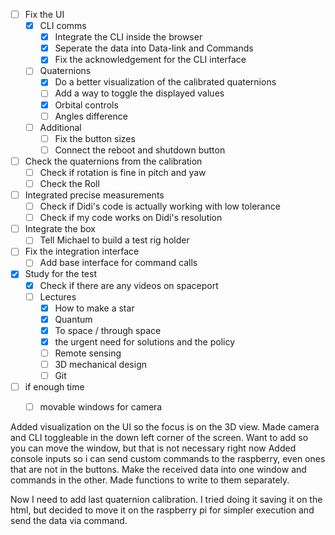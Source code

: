 - [ ] Fix the UI 
	- [x] CLI comms
		- [x] Integrate the CLI inside the browser
		- [x] Seperate the data into Data-link and Commands
		- [x] Fix the acknowledgement for the CLI interface
	- [ ] Quaternions
		- [x] Do a better visualization of the calibrated quaternions
		- [ ] Add a way to toggle the displayed values
		- [x] Orbital controls
		- [ ] Angles difference
	- [ ] Additional
		- [ ] Fix the button sizes
		- [ ] Connect the reboot and shutdown button
- [ ] Check the quaternions from the calibration
	- [ ] Check if rotation is fine in pitch and yaw
	- [ ] Check the Roll
- [ ] Integrated precise measurements
	- [ ] Check if Didi's code is actually working with low tolerance
	- [ ] Check if my code works on Didi's resolution
- [ ] Integrate the box
	- [ ] Tell Michael to build a test rig holder
- [ ] Fix the integration interface
	- [ ] Add base interface for command calls
- [x] Study for the test
	- [x] Check if there are any videos on spaceport
	- [ ] Lectures
		- [x] How to make a star
		- [x] Quantum
		- [x] To space / through space
		- [x] the urgent need for solutions and the policy
		- [ ] Remote sensing
		- [ ] 3D mechanical design
		- [ ] Git
- [ ] if enough time
	- [ ] movable windows for camera



Added visualization on the UI so the focus is on the 3D view. Made camera and CLI toggleable in the down left corner of the screen. Want to add so you can move the window, but that is not necessary right now Added console inputs so i can send custom commands to the raspberry, even ones that are not in the buttons.
Make the received data into one window and commands in the other. Made functions to write to them separately.


Now I need to add last quaternion calibration. I tried doing it saving it on the html, but decided to move it on the raspberry pi for simpler execution and send the data via command. 